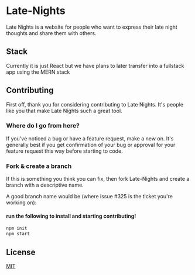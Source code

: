 # Late-Nights

Late Nights is a website for people who want to express their late night thoughts and share them with others.


## Stack

Currently it is just React but we have plans to later transfer into a fullstack app using the MERN stack


## Contributing

First off, thank you for considering contributing to Late Nights. It's people
like you that make Late Nights such a great tool.

### Where do I go from here?

If you've noticed a bug or have a feature request, make a new on. It's
generally best if you get confirmation of your bug or approval for your feature
request this way before starting to code.


### Fork & create a branch

If this is something you think you can fix, then fork Late-Nights and create
a branch with a descriptive name.

A good branch name would be (where issue #325 is the ticket you're working on):
#### run the following to install and starting contributing!
```bash
npm init
npm start
```


## License
[MIT](https://choosealicense.com/licenses/mit/)
